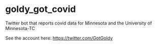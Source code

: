 # goldy_got_covid
Twitter bot that reports covid data for Minnesota and the University of Minnesota-TC

See the account here: https://twitter.com/GotGoldy
